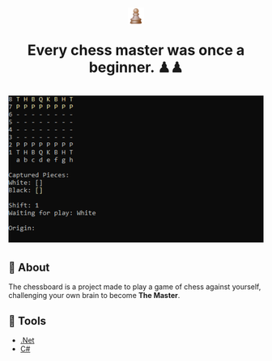 <h1 align="center">
    <img src="images/logo.png">
    <p>Every chess master was once a beginner. ♟♟</p>
</h1>

<h1>
    <img src="animation.gif">
</h1>

## 🧠 About

The chessboard is a project made to play a game of chess against yourself, challenging your own brain to become **The Master**.

## 🔨 Tools

- [.Net](https://dotnet.microsoft.com/en-us/)
- [C#](https://docs.microsoft.com/pt-br/dotnet/csharp/)